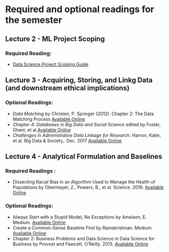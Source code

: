 # Required and optional readings for the semester

## Lecture 2 - ML Project Scoping
### Required Reading:
 * [Data Science Project Scoping Guide](http://www.datasciencepublicpolicy.org/home/resources/data-science-project-scoping-guide/)


## Lecture 3 - Acquiring, Storing, and Linkg Data (and downstream ethical implications)
### Optional Readings:
 
- *Data Matching* by Christen, P. Springer (2012). Chapter 2: The Data Matching Process [Available Online](https://link.springer.com/chapter/10.1007/978-3-642-31164-2_2)
- *Chapter 4: Databases in Big Data and Social Science* edited by Foster, Ghani, et al.[Available Online](https://textbook.coleridgeinitiative.org/chap-db.html)
- *Challenges in Administrative Data Linkage for Research*.  Harron, Katie, et al. Big Data & Society,. Dec. 2017 [Available Online](https://journals.sagepub.com/doi/full/10.1177/2053951717745678)

## Lecture 4 - Analytical Formulation and Baselines
### Required Readings :
- Dissecting Racial Bias in an Algorithm Used to Manage the Health of Populations by Obermeyer, Z., Powers, B., et al. Science. 2019. [Available Online](https://science.sciencemag.org/content/sci/366/6464/447.full.pdf)

### Optional Readings:
- Always Start with a Stupid Model, No Exceptions by Ameisen, E. Medium. [Available Online](https://blog.insightdatascience.com/always-start-with-a-stupid-model-no-exceptions-3a22314b9aaa)
- Create a Common-Sense Baseline First by Ramakrishnan. Medium. [Available Online](https://towardsdatascience.com/first-create-a-common-sense-baseline-e66dbf8a8a47)
- Chapter 2: Business Problems and Data Science in Data Science for Business by Provost and Fawcett. O’Reilly. 2013. [Available Online](https://learning.oreilly.com/library/view/data-science-for/9781449374273/ch02.html)

